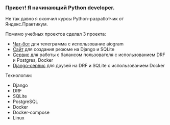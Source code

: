 ### Привет! Я начинающий Python developer. 
Не так давно я окончил курсы Python-разработчик от Яндекс.Практикум.

Помимо учебных проектов сделал 3 проекта:

- [Чат-бот](https://github.com/borrrv/serials_bot) для телеграмма с использование aiogram
- [Сайт](https://github.com/borrrv/resumes) для создания резюме на Django и SQLite
- [Сервис](https://github.com/borrrv/balance) для работы с балансом пользователя с использованием DRF и Postgres, Docker
- [Django-сервис](https://github.com/borrrv/vk_test) для друзей на DRF и SQLite с использованием Docker

Технологии:

- Django
- DRF
- SQLite
- PostgreSQL
- Docker
- Docker-compose
- Linux

